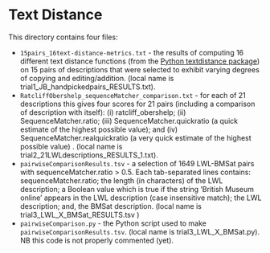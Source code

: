 # Text Distance

This directory contains four files:

- `15pairs_16text-distance-metrics.txt` - the results of computing 16 different text distance functions (from the [Python textdistance package](https://pypi.org/project/textdistance/)) on 15 pairs of descriptions that were selected to exhibit varying degrees of copying and editing/addition. (local name is trial1_JB_handpickedpairs_RESULTS.txt).
- `RatcliffObershelp_sequenceMatcher_comparison.txt` - for each of 21 descriptions this gives four scores for 21 pairs (including a comparison of description with itself): (i) ratcliff_obershelp; (ii) SequenceMatcher.ratio; (iii) SequenceMatcher.quickratio (a quick estimate of the highest possible value); and (iv) SequenceMatcher.realquickratio (a very quick estimate of the highest possible value) . (local name is trial2_21LWLdescriptions_RESULTS_1.txt).
- `pairwiseComparisonResults.tsv` - a selection of 1649 LWL-BMSat pairs with sequenceMatcher.ratio > 0.5. Each tab-separated lines contains: sequenceMatcher.ratio; the length (in characters) of the LWL description; a Boolean value which is true if the string ‘British Museum online’ appears in the LWL description (case insensitive match); the LWL description; and, the BMSat description. (local name is trial3_LWL_X_BMSat_RESULTS.tsv )
- `pairwiseComparison.py` - the Python script used to make `pairwiseComparisonResults.tsv`. (local name is trial3_LWL_X_BMSat.py). NB this code is not properly commented (yet).
